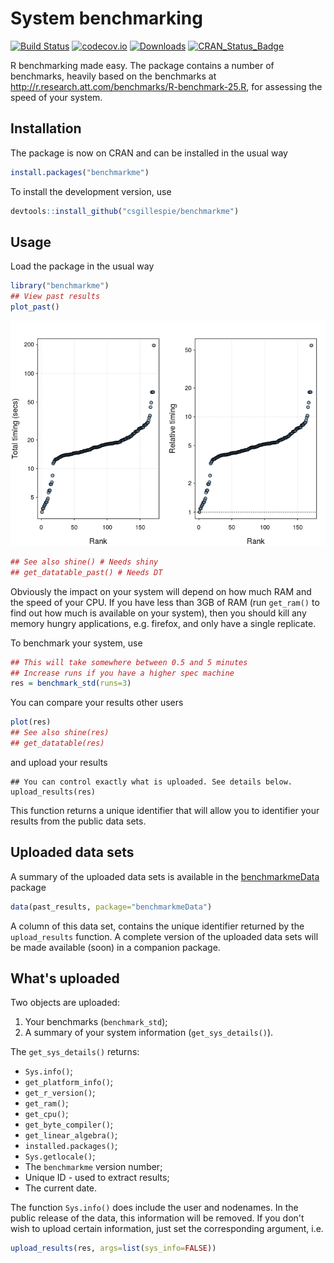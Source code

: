 
<!-- README.md is generated from README.Rmd. Please edit that file -->
System benchmarking
===================

[![Build Status](https://travis-ci.org/csgillespie/benchmarkme.svg?branch=master)](https://travis-ci.org/csgillespie/benchmarkme) [![codecov.io](https://codecov.io/github/csgillespie/benchmarkme/coverage.svg?branch=master)](https://codecov.io/github/csgillespie/benchmarkme?branch=master) [![Downloads](http://cranlogs.r-pkg.org/badges/benchmarkme?color=brightgreen)](http://cran.rstudio.com/package=benchmarkme) [![CRAN\_Status\_Badge](http://www.r-pkg.org/badges/version/benchmarkme)](http://cran.r-project.org/package=benchmarkme)

R benchmarking made easy. The package contains a number of benchmarks, heavily based on the benchmarks at <http://r.research.att.com/benchmarks/R-benchmark-25.R>, for assessing the speed of your system.

Installation
------------

The package is now on CRAN and can be installed in the usual way

``` r
install.packages("benchmarkme")
```

To install the development version, use

``` r
devtools::install_github("csgillespie/benchmarkme")
```

Usage
-----

Load the package in the usual way

``` r
library("benchmarkme")
## View past results
plot_past()
```

![](README-past_results-1.png)

``` r
## See also shine() # Needs shiny
## get_datatable_past() # Needs DT
```

Obviously the impact on your system will depend on how much RAM and the speed of your CPU. If you have less than 3GB of RAM (run `get_ram()` to find out how much is available on your system), then you should kill any memory hungry applications, e.g. firefox, and only have a single replicate.

To benchmark your system, use

``` r
## This will take somewhere between 0.5 and 5 minutes
## Increase runs if you have a higher spec machine
res = benchmark_std(runs=3)
```

You can compare your results other users

``` r
plot(res)
## See also shine(res)
## get_datatable(res)
```

and upload your results

    ## You can control exactly what is uploaded. See details below.
    upload_results(res)

This function returns a unique identifier that will allow you to identifier your results from the public data sets.

Uploaded data sets
------------------

A summary of the uploaded data sets is available in the [benchmarkmeData](https://github.com/csgillespie/benchmarkme-data) package

``` r
data(past_results, package="benchmarkmeData")
```

A column of this data set, contains the unique identifier returned by the `upload_results` function. A complete version of the uploaded data sets will be made available (soon) in a companion package.

What's uploaded
---------------

Two objects are uploaded:

1.  Your benchmarks (`benchmark_std`);
2.  A summary of your system information (`get_sys_details()`).

The `get_sys_details()` returns:

-   `Sys.info()`;
-   `get_platform_info()`;
-   `get_r_version()`;
-   `get_ram()`;
-   `get_cpu()`;
-   `get_byte_compiler()`;
-   `get_linear_algebra()`;
-   `installed.packages()`;
-   `Sys.getlocale()`;
-   The `benchmarkme` version number;
-   Unique ID - used to extract results;
-   The current date.

The function `Sys.info()` does include the user and nodenames. In the public release of the data, this information will be removed. If you don't wish to upload certain information, just set the corresponding argument, i.e.

``` r
upload_results(res, args=list(sys_info=FALSE))
```
